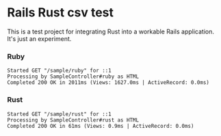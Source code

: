 # Rails Rust csv test

This is a test project for integrating Rust into a workable Rails application.
It's just an experiment.


### Ruby
```shell
Started GET "/sample/ruby" for ::1
Processing by SampleController#ruby as HTML
Completed 200 OK in 2011ms (Views: 1627.0ms | ActiveRecord: 0.0ms)
```

### Rust
```shell
Started GET "/sample/rust" for ::1
Processing by SampleController#rust as HTML
Completed 200 OK in 61ms (Views: 0.9ms | ActiveRecord: 0.0ms)
```
